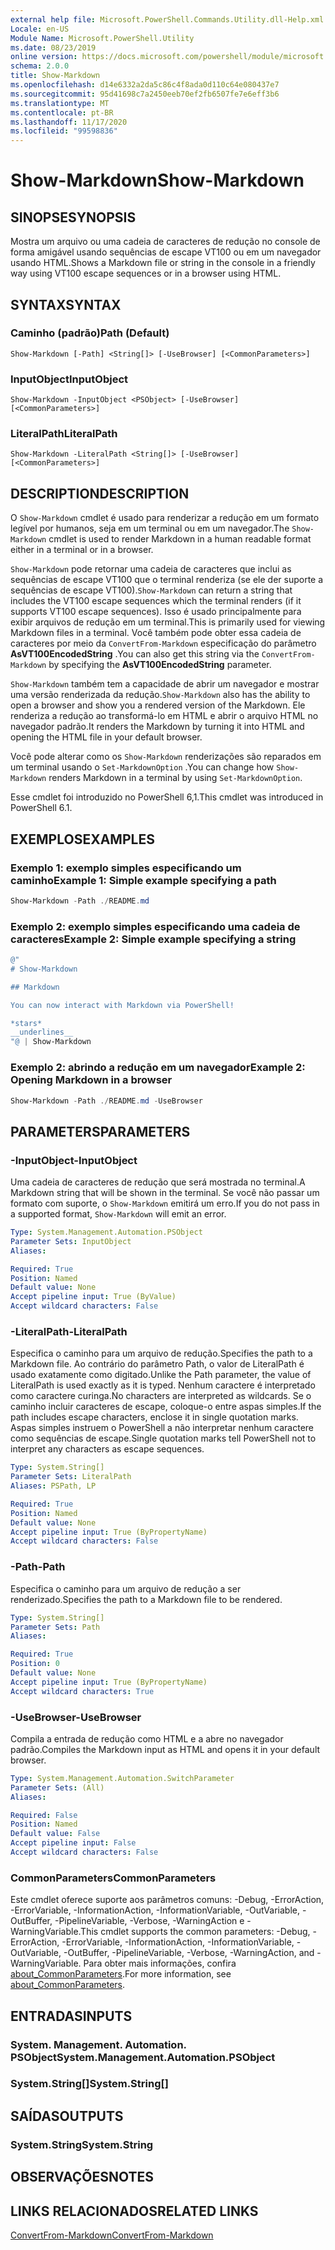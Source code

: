 ```yaml
---
external help file: Microsoft.PowerShell.Commands.Utility.dll-Help.xml
Locale: en-US
Module Name: Microsoft.PowerShell.Utility
ms.date: 08/23/2019
online version: https://docs.microsoft.com/powershell/module/microsoft.powershell.utility/show-markdown?view=powershell-7.2&WT.mc_id=ps-gethelp
schema: 2.0.0
title: Show-Markdown
ms.openlocfilehash: d14e6332a2da5c86c4f8ada0d110c64e080437e7
ms.sourcegitcommit: 95d41698c7a2450eeb70ef2fb6507fe7e6eff3b6
ms.translationtype: MT
ms.contentlocale: pt-BR
ms.lasthandoff: 11/17/2020
ms.locfileid: "99598836"
---
```

# <span data-ttu-id="3e231-102">Show-Markdown</span><span class="sxs-lookup"><span data-stu-id="3e231-102">Show-Markdown</span></span>

## <span data-ttu-id="3e231-103">SINOPSE</span><span class="sxs-lookup"><span data-stu-id="3e231-103">SYNOPSIS</span></span>
<span data-ttu-id="3e231-104">Mostra um arquivo ou uma cadeia de caracteres de redução no console de forma amigável usando sequências de escape VT100 ou em um navegador usando HTML.</span><span class="sxs-lookup"><span data-stu-id="3e231-104">Shows a Markdown file or string in the console in a friendly way using VT100 escape sequences or in a browser using HTML.</span></span>

## <span data-ttu-id="3e231-105">SYNTAX</span><span class="sxs-lookup"><span data-stu-id="3e231-105">SYNTAX</span></span>

### <span data-ttu-id="3e231-106">Caminho (padrão)</span><span class="sxs-lookup"><span data-stu-id="3e231-106">Path (Default)</span></span>

```
Show-Markdown [-Path] <String[]> [-UseBrowser] [<CommonParameters>]
```

### <span data-ttu-id="3e231-107">InputObject</span><span class="sxs-lookup"><span data-stu-id="3e231-107">InputObject</span></span>

```
Show-Markdown -InputObject <PSObject> [-UseBrowser] [<CommonParameters>]
```

### <span data-ttu-id="3e231-108">LiteralPath</span><span class="sxs-lookup"><span data-stu-id="3e231-108">LiteralPath</span></span>

```
Show-Markdown -LiteralPath <String[]> [-UseBrowser] [<CommonParameters>]
```

## <span data-ttu-id="3e231-109">DESCRIPTION</span><span class="sxs-lookup"><span data-stu-id="3e231-109">DESCRIPTION</span></span>

<span data-ttu-id="3e231-110">O `Show-Markdown` cmdlet é usado para renderizar a redução em um formato legível por humanos, seja em um terminal ou em um navegador.</span><span class="sxs-lookup"><span data-stu-id="3e231-110">The `Show-Markdown` cmdlet is used to render Markdown in a human readable format either in a terminal or in a browser.</span></span>

<span data-ttu-id="3e231-111">`Show-Markdown` pode retornar uma cadeia de caracteres que inclui as sequências de escape VT100 que o terminal renderiza (se ele der suporte a sequências de escape VT100).</span><span class="sxs-lookup"><span data-stu-id="3e231-111">`Show-Markdown` can return a string that includes the VT100 escape sequences which the terminal renders (if it supports VT100 escape sequences).</span></span> <span data-ttu-id="3e231-112">Isso é usado principalmente para exibir arquivos de redução em um terminal.</span><span class="sxs-lookup"><span data-stu-id="3e231-112">This is primarily used for viewing Markdown files in a terminal.</span></span> <span data-ttu-id="3e231-113">Você também pode obter essa cadeia de caracteres por meio da `ConvertFrom-Markdown` especificação do parâmetro **AsVT100EncodedString** .</span><span class="sxs-lookup"><span data-stu-id="3e231-113">You can also get this string via the `ConvertFrom-Markdown` by specifying the **AsVT100EncodedString** parameter.</span></span>

<span data-ttu-id="3e231-114">`Show-Markdown` também tem a capacidade de abrir um navegador e mostrar uma versão renderizada da redução.</span><span class="sxs-lookup"><span data-stu-id="3e231-114">`Show-Markdown` also has the ability to open a browser and show you a rendered version of the Markdown.</span></span> <span data-ttu-id="3e231-115">Ele renderiza a redução ao transformá-lo em HTML e abrir o arquivo HTML no navegador padrão.</span><span class="sxs-lookup"><span data-stu-id="3e231-115">It renders the Markdown by turning it into HTML and opening the HTML file in your default browser.</span></span>

<span data-ttu-id="3e231-116">Você pode alterar como os `Show-Markdown` renderizações são reparados em um terminal usando o `Set-MarkdownOption` .</span><span class="sxs-lookup"><span data-stu-id="3e231-116">You can change how `Show-Markdown` renders Markdown in a terminal by using `Set-MarkdownOption`.</span></span>

<span data-ttu-id="3e231-117">Esse cmdlet foi introduzido no PowerShell 6,1.</span><span class="sxs-lookup"><span data-stu-id="3e231-117">This cmdlet was introduced in PowerShell 6.1.</span></span>

## <span data-ttu-id="3e231-118">EXEMPLOS</span><span class="sxs-lookup"><span data-stu-id="3e231-118">EXAMPLES</span></span>

### <span data-ttu-id="3e231-119">Exemplo 1: exemplo simples especificando um caminho</span><span class="sxs-lookup"><span data-stu-id="3e231-119">Example 1: Simple example specifying a path</span></span>

```powershell
Show-Markdown -Path ./README.md
```

### <span data-ttu-id="3e231-120">Exemplo 2: exemplo simples especificando uma cadeia de caracteres</span><span class="sxs-lookup"><span data-stu-id="3e231-120">Example 2: Simple example specifying a string</span></span>

```powershell
@"
# Show-Markdown

## Markdown

You can now interact with Markdown via PowerShell!

*stars*
__underlines__
"@ | Show-Markdown
```

### <span data-ttu-id="3e231-121">Exemplo 2: abrindo a redução em um navegador</span><span class="sxs-lookup"><span data-stu-id="3e231-121">Example 2: Opening Markdown in a browser</span></span>

```powershell
Show-Markdown -Path ./README.md -UseBrowser
```

## <span data-ttu-id="3e231-122">PARAMETERS</span><span class="sxs-lookup"><span data-stu-id="3e231-122">PARAMETERS</span></span>

### <span data-ttu-id="3e231-123">-InputObject</span><span class="sxs-lookup"><span data-stu-id="3e231-123">-InputObject</span></span>

<span data-ttu-id="3e231-124">Uma cadeia de caracteres de redução que será mostrada no terminal.</span><span class="sxs-lookup"><span data-stu-id="3e231-124">A Markdown string that will be shown in the terminal.</span></span> <span data-ttu-id="3e231-125">Se você não passar um formato com suporte, o `Show-Markdown` emitirá um erro.</span><span class="sxs-lookup"><span data-stu-id="3e231-125">If you do not pass in a supported format, `Show-Markdown` will emit an error.</span></span>

```yaml
Type: System.Management.Automation.PSObject
Parameter Sets: InputObject
Aliases:

Required: True
Position: Named
Default value: None
Accept pipeline input: True (ByValue)
Accept wildcard characters: False
```

### <span data-ttu-id="3e231-126">-LiteralPath</span><span class="sxs-lookup"><span data-stu-id="3e231-126">-LiteralPath</span></span>

<span data-ttu-id="3e231-127">Especifica o caminho para um arquivo de redução.</span><span class="sxs-lookup"><span data-stu-id="3e231-127">Specifies the path to a Markdown file.</span></span> <span data-ttu-id="3e231-128">Ao contrário do parâmetro Path, o valor de LiteralPath é usado exatamente como digitado.</span><span class="sxs-lookup"><span data-stu-id="3e231-128">Unlike the Path parameter, the value of LiteralPath is used exactly as it is typed.</span></span> <span data-ttu-id="3e231-129">Nenhum caractere é interpretado como caractere curinga.</span><span class="sxs-lookup"><span data-stu-id="3e231-129">No characters are interpreted as wildcards.</span></span> <span data-ttu-id="3e231-130">Se o caminho incluir caracteres de escape, coloque-o entre aspas simples.</span><span class="sxs-lookup"><span data-stu-id="3e231-130">If the path includes escape characters, enclose it in single quotation marks.</span></span> <span data-ttu-id="3e231-131">Aspas simples instruem o PowerShell a não interpretar nenhum caractere como sequências de escape.</span><span class="sxs-lookup"><span data-stu-id="3e231-131">Single quotation marks tell PowerShell not to interpret any characters as escape sequences.</span></span>

```yaml
Type: System.String[]
Parameter Sets: LiteralPath
Aliases: PSPath, LP

Required: True
Position: Named
Default value: None
Accept pipeline input: True (ByPropertyName)
Accept wildcard characters: False
```

### <span data-ttu-id="3e231-132">-Path</span><span class="sxs-lookup"><span data-stu-id="3e231-132">-Path</span></span>

<span data-ttu-id="3e231-133">Especifica o caminho para um arquivo de redução a ser renderizado.</span><span class="sxs-lookup"><span data-stu-id="3e231-133">Specifies the path to a Markdown file to be rendered.</span></span>

```yaml
Type: System.String[]
Parameter Sets: Path
Aliases:

Required: True
Position: 0
Default value: None
Accept pipeline input: True (ByPropertyName)
Accept wildcard characters: True
```

### <span data-ttu-id="3e231-134">-UseBrowser</span><span class="sxs-lookup"><span data-stu-id="3e231-134">-UseBrowser</span></span>

<span data-ttu-id="3e231-135">Compila a entrada de redução como HTML e a abre no navegador padrão.</span><span class="sxs-lookup"><span data-stu-id="3e231-135">Compiles the Markdown input as HTML and opens it in your default browser.</span></span>

```yaml
Type: System.Management.Automation.SwitchParameter
Parameter Sets: (All)
Aliases:

Required: False
Position: Named
Default value: False
Accept pipeline input: False
Accept wildcard characters: False
```

### <span data-ttu-id="3e231-136">CommonParameters</span><span class="sxs-lookup"><span data-stu-id="3e231-136">CommonParameters</span></span>

<span data-ttu-id="3e231-137">Este cmdlet oferece suporte aos parâmetros comuns: -Debug, -ErrorAction, -ErrorVariable, -InformationAction, -InformationVariable, -OutVariable, -OutBuffer, -PipelineVariable, -Verbose, -WarningAction e -WarningVariable.</span><span class="sxs-lookup"><span data-stu-id="3e231-137">This cmdlet supports the common parameters: -Debug, -ErrorAction, -ErrorVariable, -InformationAction, -InformationVariable, -OutVariable, -OutBuffer, -PipelineVariable, -Verbose, -WarningAction, and -WarningVariable.</span></span> <span data-ttu-id="3e231-138">Para obter mais informações, confira [about_CommonParameters](https://go.microsoft.com/fwlink/?LinkID=113216).</span><span class="sxs-lookup"><span data-stu-id="3e231-138">For more information, see [about_CommonParameters](https://go.microsoft.com/fwlink/?LinkID=113216).</span></span>

## <span data-ttu-id="3e231-139">ENTRADAS</span><span class="sxs-lookup"><span data-stu-id="3e231-139">INPUTS</span></span>

### <span data-ttu-id="3e231-140">System. Management. Automation. PSObject</span><span class="sxs-lookup"><span data-stu-id="3e231-140">System.Management.Automation.PSObject</span></span>

### <span data-ttu-id="3e231-141">System.String[]</span><span class="sxs-lookup"><span data-stu-id="3e231-141">System.String[]</span></span>

## <span data-ttu-id="3e231-142">SAÍDAS</span><span class="sxs-lookup"><span data-stu-id="3e231-142">OUTPUTS</span></span>

### <span data-ttu-id="3e231-143">System.String</span><span class="sxs-lookup"><span data-stu-id="3e231-143">System.String</span></span>

## <span data-ttu-id="3e231-144">OBSERVAÇÕES</span><span class="sxs-lookup"><span data-stu-id="3e231-144">NOTES</span></span>

## <span data-ttu-id="3e231-145">LINKS RELACIONADOS</span><span class="sxs-lookup"><span data-stu-id="3e231-145">RELATED LINKS</span></span>

[<span data-ttu-id="3e231-146">ConvertFrom-Markdown</span><span class="sxs-lookup"><span data-stu-id="3e231-146">ConvertFrom-Markdown</span></span>](ConvertFrom-Markdown.md)

